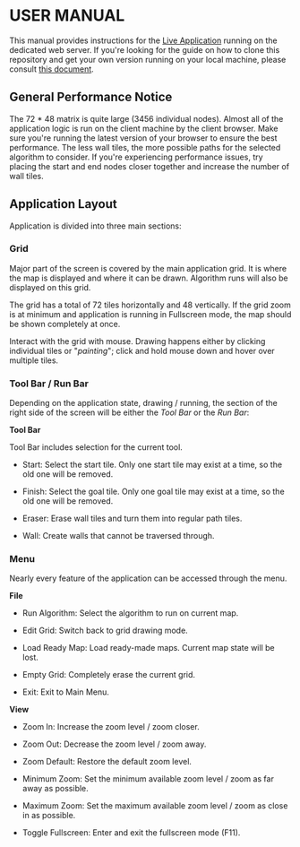 # USER MANUAL

This manual provides instructions for the [Live Application](https://visualpathfinder.vercel.app/ "Visual Pathfinder") running on the dedicated web server. If you're looking for the guide on how to clone this repository and get your own version running on your local machine, please consult [this document](https://github.com/joonarafael/visualpathfinder/tree/main/documentation/installation_manual.md "Installation Manual").

## General Performance Notice

The 72 \* 48 matrix is quite large (3456 individual nodes). Almost all of the application logic is run on the client machine by the client browser. Make sure you're running the latest version of your browser to ensure the best performance. The less wall tiles, the more possible paths for the selected algorithm to consider. If you're experiencing performance issues, try placing the start and end nodes closer together and increase the number of wall tiles.

## Application Layout

Application is divided into three main sections:

### Grid

Major part of the screen is covered by the main application grid. It is where the map is displayed and where it can be drawn. Algorithm runs will also be displayed on this grid.

The grid has a total of 72 tiles horizontally and 48 vertically. If the grid zoom is at minimum and application is running in Fullscreen mode, the map should be shown completely at once.

Interact with the grid with mouse. Drawing happens either by clicking individual tiles or "_painting_"; click and hold mouse down and hover over multiple tiles.

### Tool Bar / Run Bar

Depending on the application state, drawing / running, the section of the right side of the screen will be either the _Tool Bar_ or the _Run Bar_:

**Tool Bar**

Tool Bar includes selection for the current tool.

- Start: Select the start tile. Only one start tile may exist at a time, so the old one will be removed.
- Finish: Select the goal tile. Only one goal tile may exist at a time, so the old one will be removed.

- Eraser: Erase wall tiles and turn them into regular path tiles.

- Wall: Create walls that cannot be traversed through.

### Menu

Nearly every feature of the application can be accessed through the menu.

**File**

- Run Algorithm: Select the algorithm to run on current map.

- Edit Grid: Switch back to grid drawing mode.
- Load Ready Map: Load ready-made maps. Current map state will be lost.

- Empty Grid: Completely erase the current grid.

- Exit: Exit to Main Menu.

**View**

- Zoom In: Increase the zoom level / zoom closer.

- Zoom Out: Decrease the zoom level / zoom away.

- Zoom Default: Restore the default zoom level.

- Minimum Zoom: Set the minimum available zoom level / zoom as far away as possible.

- Maximum Zoom: Set the maximum available zoom level / zoom as close in as possible.

- Toggle Fullscreen: Enter and exit the fullscreen mode (F11).
